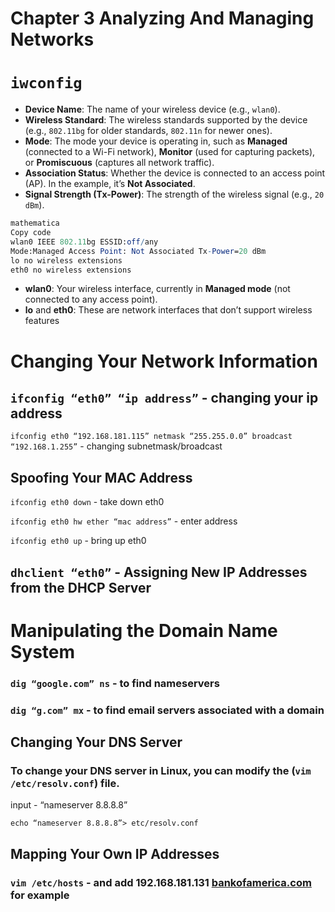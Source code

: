# Chapter 3 Analyzing And Managing Networks

# `iwconfig`

- **Device Name**: The name of your wireless device (e.g., `wlan0`).
- **Wireless Standard**: The wireless standards supported by the device (e.g., `802.11bg` for older standards, `802.11n` for newer ones).
- **Mode**: The mode your device is operating in, such as **Managed** (connected to a Wi-Fi network), **Monitor** (used for capturing packets), or **Promiscuous** (captures all network traffic).
- **Association Status**: Whether the device is connected to an access point (AP). In the example, it’s **Not Associated**.
- **Signal Strength (Tx-Power)**: The strength of the wireless signal (e.g., `20 dBm`).

```mathematica
mathematica
Copy code
wlan0 IEEE 802.11bg ESSID:off/any
Mode:Managed Access Point: Not Associated Tx-Power=20 dBm
lo no wireless extensions
eth0 no wireless extensions

```

- **wlan0**: Your wireless interface, currently in **Managed mode** (not connected to any access point).
- **lo** and **eth0**: These are network interfaces that don’t support wireless features

# Changing Your Network Information

## `ifconfig “eth0” “ip address”` - changing your ip address

`ifconfig eth0 “192.168.181.115” netmask “255.255.0.0” broadcast “192.168.1.255”` - changing subnetmask/broadcast 

## Spoofing Your MAC Address

`ifconfig eth0 down` - take down eth0

`ifconfig eth0 hw ether “mac address”` - enter address

`ifconfig eth0 up` - bring up eth0

## `dhclient “eth0”` - Assigning New IP Addresses from the DHCP Server

# Manipulating the Domain Name System

### `dig “google.com” ns` - to find nameservers

### `dig “g.com” mx` - to find email servers associated with a domain

## **Changing Your DNS Server**

### To change your DNS server in Linux, you can modify the (`vim /etc/resolv.conf`) file.

input -  “nameserver 8.8.8.8”

`echo “nameserver 8.8.8.8”> etc/resolv.conf`

## Mapping Your Own IP Addresses

### `vim /etc/hosts` - and add 192.168.181.131 [bankofamerica.com](http://bankofamerica.com/) for example
